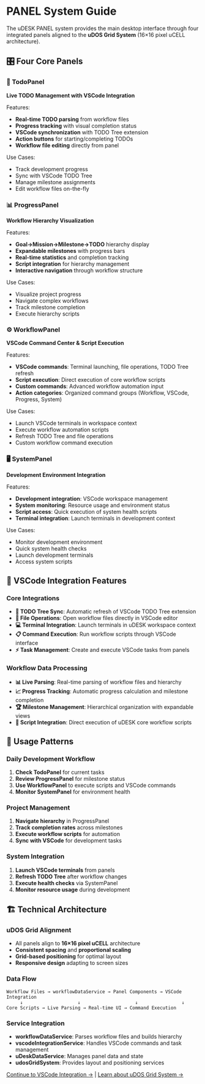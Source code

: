 # PANEL System Guide

The uDESK PANEL system provides the main desktop interface through four integrated panels aligned to the **uDOS Grid System** (16×16 pixel uCELL architecture).

## 🎛️ Four Core Panels

### 📝 TodoPanel
**Live TODO Management with VSCode Integration**

Features:
- **Real-time TODO parsing** from workflow files
- **Progress tracking** with visual completion status
- **VSCode synchronization** with TODO Tree extension
- **Action buttons** for starting/completing TODOs
- **Workflow file editing** directly from panel

Use Cases:
- Track development progress
- Sync with VSCode TODO Tree
- Manage milestone assignments
- Edit workflow files on-the-fly

### 📊 ProgressPanel
**Workflow Hierarchy Visualization**

Features:
- **Goal→Mission→Milestone→TODO** hierarchy display
- **Expandable milestones** with progress bars
- **Real-time statistics** and completion tracking
- **Script integration** for hierarchy management
- **Interactive navigation** through workflow structure

Use Cases:
- Visualize project progress
- Navigate complex workflows
- Track milestone completion
- Execute hierarchy scripts

### ⚙️ WorkflowPanel
**VSCode Command Center & Script Execution**

Features:
- **VSCode commands**: Terminal launching, file operations, TODO Tree refresh
- **Script execution**: Direct execution of core workflow scripts
- **Custom commands**: Advanced workflow automation input
- **Action categories**: Organized command groups (Workflow, VSCode, Progress, System)

Use Cases:
- Launch VSCode terminals in workspace context
- Execute workflow automation scripts
- Refresh TODO Tree and file operations
- Custom workflow command execution

### 🖥️ SystemPanel
**Development Environment Integration**

Features:
- **Development integration**: VSCode workspace management
- **System monitoring**: Resource usage and environment status
- **Script access**: Quick execution of system health scripts
- **Terminal integration**: Launch terminals in development context

Use Cases:
- Monitor development environment
- Quick system health checks
- Launch development terminals
- Access system scripts

## 🔗 VSCode Integration Features

### Core Integrations
- **🔄 TODO Tree Sync**: Automatic refresh of VSCode TODO Tree extension
- **📂 File Operations**: Open workflow files directly in VSCode editor  
- **💻 Terminal Integration**: Launch terminals in uDESK workspace context
- **📋 Command Execution**: Run workflow scripts through VSCode interface
- **⚡ Task Management**: Create and execute VSCode tasks from panels

### Workflow Data Processing
- **📊 Live Parsing**: Real-time parsing of workflow files and hierarchy
- **📈 Progress Tracking**: Automatic progress calculation and milestone completion
- **🏆 Milestone Management**: Hierarchical organization with expandable views
- **🔧 Script Integration**: Direct execution of uDESK core workflow scripts

## 🎯 Usage Patterns

### Daily Development Workflow
1. **Check TodoPanel** for current tasks
2. **Review ProgressPanel** for milestone status
3. **Use WorkflowPanel** to execute scripts and VSCode commands
4. **Monitor SystemPanel** for environment health

### Project Management
1. **Navigate hierarchy** in ProgressPanel
2. **Track completion rates** across milestones
3. **Execute workflow scripts** for automation
4. **Sync with VSCode** for development tasks

### System Integration
1. **Launch VSCode terminals** from panels
2. **Refresh TODO Tree** after workflow changes
3. **Execute health checks** via SystemPanel
4. **Monitor resource usage** during development

## 🏗️ Technical Architecture

### uDOS Grid Alignment
- All panels align to **16×16 pixel uCELL** architecture
- **Consistent spacing** and **proportional scaling**
- **Grid-based positioning** for optimal layout
- **Responsive design** adapting to screen sizes

### Data Flow
```
Workflow Files → workflowDataService → Panel Components → VSCode Integration
     ↓                    ↓                    ↓                ↓
Core Scripts → Live Parsing → Real-time UI → Command Execution
```

### Service Integration
- **workflowDataService**: Parses workflow files and builds hierarchy
- **vscodeIntegrationService**: Handles VSCode commands and task management
- **uDeskDataService**: Manages panel data and state
- **udosGridSystem**: Provides layout and positioning services

[Continue to VSCode Integration →](VSCode-Integration) | [Learn about uDOS Grid System →](uDOS-Grid-System)
